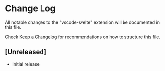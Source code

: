 # Change Log

All notable changes to the "vscode-svelte" extension will be documented in this file.

Check [Keep a Changelog](http://keepachangelog.com/) for recommendations on how to structure this file.

## [Unreleased]

- Initial release